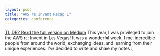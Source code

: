 ```yaml
---
layout: post
title: "AWS re:Invent Recap 1"
categories: conference
---
```



[TL;DR? Read the full version on Medium](https://medium.com/@balci.pelin/aws-re-invent-2024-notes-part1-f185ed9b326b) 
This year, I was privileged to join the AWS re: Invent in Las Vegas! It was a wonderful week, I met incredible people from around the world, exchanging ideas, and learning from their unique experiences. I’ve decided to write and share my notes :)

